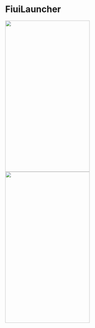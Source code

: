 # FiuiLauncher
<img width="270" height="480" src="https://github.com/totopamimi/FiuiLauncher/blob/android-5.1.1/Screenshot/Screenshot_Fiui_Launcher_20180504-055108.png"/>
<img width="270" height="480" src="https://github.com/totopamimi/FiuiLauncher/blob/android-5.1.1/Screenshot/Screenshot_Fiui_Launcher_20180504-055113.png"/>
